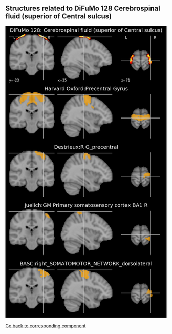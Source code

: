 


## Structures related to DiFuMo 128 Cerebrospinal fluid (superior of Central sulcus)

![20](20.jpg "Structures related to DiFuMo 128 Cerebrospinal fluid (superior of Central sulcus)")

[Go back to corresponding component](https://parietal-inria.github.io/DiFuMo/128/html/20.html)